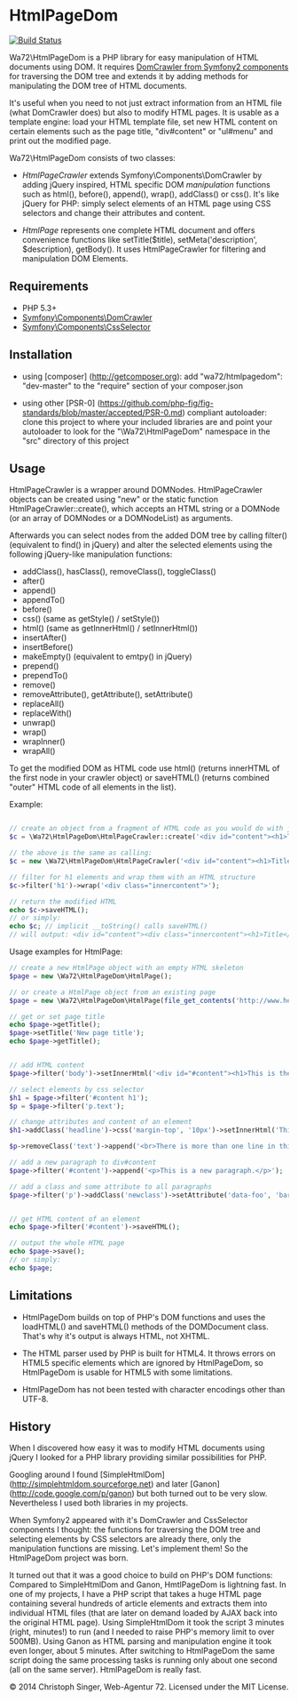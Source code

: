HtmlPageDom
===========

[![Build Status](https://secure.travis-ci.org/wasinger/htmlpagedom.png?branch=master)](http://travis-ci.org/wasinger/htmlpagedom)

Wa72\HtmlPageDom is a PHP library for easy manipulation of HTML documents using DOM.
It requires [DomCrawler from Symfony2 components](https://github.com/symfony/DomCrawler) for traversing 
the DOM tree and extends it by adding methods for manipulating the DOM tree of HTML documents.

It's useful when you need to not just extract information from an HTML file (what DomCrawler does) but
also to modify HTML pages. It is usable as a template engine: load your HTML template file, set new
HTML content on certain elements such as the page title, "div#content" or "ul#menu" and print out
the modified page.

Wa72\HtmlPageDom consists of two classes:

-   *HtmlPageCrawler* extends Symfony\Components\DomCrawler by adding jQuery inspired, HTML specific 
    DOM *manipulation* functions such as html(), before(), append(), wrap(), addClass() or css().
    It's like jQuery for PHP: simply select elements of an HTML page using CSS selectors and change their attributes and content.

-   *HtmlPage* represents one complete HTML document and offers convenience functions like setTitle($title),
    setMeta('description', $description), getBody(). It uses HtmlPageCrawler for filtering and manipulation DOM Elements.
 

Requirements
------------

-   PHP 5.3+
-   [Symfony\Components\DomCrawler](https://github.com/symfony/DomCrawler)
-   [Symfony\Components\CssSelector](https://github.com/symfony/CssSelector)

Installation
------------

-   using [composer] (http://getcomposer.org): add "wa72/htmlpagedom": "dev-master" to the "require" section of your composer.json

-   using other [PSR-0] (https://github.com/php-fig/fig-standards/blob/master/accepted/PSR-0.md) compliant autoloader:
    clone this project to where your included libraries are and point your autoloader to look for the 
    "\Wa72\HtmlPageDom" namespace in the "src" directory of this project

Usage
-----

HtmlPageCrawler is a wrapper around DOMNodes. HtmlPageCrawler objects can be created using "new" or the static function
HtmlPageCrawler::create(), which accepts an HTML string or a DOMNode (or an array of DOMNodes or a DOMNodeList)
as arguments.

Afterwards you can select nodes from the added DOM tree by calling filter() (equivalent to find() in jQuery) and alter
the selected elements using the following jQuery-like manipulation functions:

-   addClass(), hasClass(), removeClass(), toggleClass()
-   after()
-   append()
-   appendTo()
-   before()
-   css() (same as getStyle() / setStyle())
-   html() (same as getInnerHtml() / setInnerHtml())
-   insertAfter()
-   insertBefore()
-   makeEmpty() (equivalent to emtpy() in jQuery)
-   prepend()
-   prependTo()
-   remove()
-   removeAttribute(), getAttribute(), setAttribute()
-   replaceAll()
-   replaceWith()
-   unwrap()
-   wrap()
-   wrapInner()
-   wrapAll()

To get the modified DOM as HTML code use html() (returns innerHTML of the first node in your crawler object)
or saveHTML() (returns combined "outer" HTML code of all elements in the list).

Example:

```php

// create an object from a fragment of HTML code as you would do with jQuery's $() function
$c = \Wa72\HtmlPageDom\HtmlPageCrawler::create('<div id="content"><h1>Title</h1></div>');

// the above is the same as calling:
$c = new \Wa72\HtmlPageDom\HtmlPageCrawler('<div id="content"><h1>Title</h1></div>');

// filter for h1 elements and wrap them with an HTML structure
$c->filter('h1')->wrap('<div class="innercontent">');

// return the modified HTML
echo $c->saveHTML();
// or simply:
echo $c; // implicit __toString() calls saveHTML()
// will output: <div id="content"><div class="innercontent"><h1>Title</h1></div></div>

```

Usage examples for HtmlPage:

```php
// create a new HtmlPage object with an empty HTML skeleton
$page = new \Wa72\HtmlPageDom\HtmlPage();

// or create a HtmlPage object from an existing page
$page = new \Wa72\HtmlPageDom\HtmlPage(file_get_contents('http://www.heise.de'));

// get or set page title
echo $page->getTitle();
$page->setTitle('New page title');
echo $page->getTitle();


// add HTML content
$page->filter('body')->setInnerHtml('<div id="#content"><h1>This is the headline</h1><p class="text">This is a paragraph</p></div>');

// select elements by css selector
$h1 = $page->filter('#content h1');
$p = $page->filter('p.text');

// change attributes and content of an element
$h1->addClass('headline')->css('margin-top', '10px')->setInnerHtml('This is the <em>new</em> headline');

$p->removeClass('text')->append('<br>There is more than one line in this paragraph');

// add a new paragraph to div#content
$page->filter('#content')->append('<p>This is a new paragraph.</p>');

// add a class and some attribute to all paragraphs
$page->filter('p')->addClass('newclass')->setAttribute('data-foo', 'bar');


// get HTML content of an element
echo $page->filter('#content')->saveHTML();

// output the whole HTML page
echo $page->save();
// or simply:
echo $page;
```

Limitations
-----------

- HtmlPageDom builds on top of PHP's DOM functions and uses the loadHTML() and saveHTML() methods of the DOMDocument class.
That's why it's output is always HTML, not XHTML.

- The HTML parser used by PHP is built for HTML4. It throws errors 
on HTML5 specific elements which are ignored by HtmlPageDom, so HtmlPageDom is usable for HTML5 with some limitations.

- HtmlPageDom has not been tested with character encodings other than UTF-8.


History
-------

When I discovered how easy it was to modify HTML documents using jQuery I looked for a PHP library providing similar
possibilities for PHP.

Googling around I found [SimpleHtmlDom] (http://simplehtmldom.sourceforge.net)
and later [Ganon] (http://code.google.com/p/ganon) but both turned out to be very slow. Nevertheless I used both
libraries in my projects.

When Symfony2 appeared with it's DomCrawler and CssSelector components I thought:
the functions for traversing the DOM tree and selecting elements by CSS selectors are already there, only the
manipulation functions are missing. Let's implement them! So the HtmlPageDom project was born.

It turned out that it was a good choice to build on PHP's DOM functions: Compared to SimpleHtmlDom and Ganon, HmtlPageDom
is lightning fast. In one of my projects, I have a PHP script that takes a huge HTML page containing several hundreds
of article elements and extracts them into individual HTML files (that are later on demand loaded by AJAX back into the
original HTML page). Using SimpleHtmlDom it took the script 3 minutes (right, minutes!) to run (and I needed to raise
PHP's memory limit to over 500MB). Using Ganon as HTML parsing and manipulation engine it took even longer,
about 5 minutes. After switching to HtmlPageDom the same script doing the same processing tasks is running only about
one second (all on the same server). HtmlPageDom is really fast.


© 2014 Christoph Singer, Web-Agentur 72. Licensed under the MIT License.

